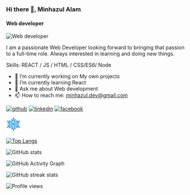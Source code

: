 <!---
- 👋 Hi, I’m Minhazul
- 👀 I’m interested in Javascript.
- 🌱 I’m currently learning React
- 📫 How to reach me minhazul.dev@gmail.com
- 
[<img src="https://now-playing-codestackr.vercel.app/api/spotify-playing" alt="codeSTACKr Spotify Playing" width="350" />](https://open.spotify.com/user/swyqyimdc12jajde4vpwd2x1b)

minhazul-dev/minhazul-dev is a ✨ special ✨ repository because its `README.md` (this file) appears on your GitHub profile.
You can click the Preview link to take a look at your changes.

[![Anurag's github stats](https://github-readme-stats.vercel.app/api?username=minhazul-dev)](https://github.com/anuraghazra/github-readme-stats)

--->
### Hi there 👋, Minhazul Alam
#### Web developer
![Web developer](https://www.paragyte.com/img/React_Banner.png)

I am a passionate Web Developer looking forward to bringing that passion to a full-time role. Always interested in learning and doing new things. 

Skills:  REACT / JS / HTML / CSS/ES6/ Node

- 🔭 I’m currently working on My own projects 
- 🌱 I’m currently learning React 
- 💬 Ask me about Web development 
- 📫 How to reach me: minhazul.dev@gmail.com 


[<img src='https://cdn.jsdelivr.net/npm/simple-icons@3.0.1/icons/github.svg' alt='github' height='40'>](https://github.com/minhazul-dev)  [<img src='https://cdn.jsdelivr.net/npm/simple-icons@3.0.1/icons/linkedin.svg' alt='linkedin' height='40'>](https://www.linkedin.com/in/www.linkedin.com/in/minhazulalam/)  [<img src='https://cdn.jsdelivr.net/npm/simple-icons@3.0.1/icons/facebook.svg' alt='facebook' height='40'>](https://www.facebook.com/https://www.facebook.com/minhazulalam.moon/)  

<a href='https://archiveprogram.github.com/'><img src='https://raw.githubusercontent.com/acervenky/animated-github-badges/master/assets/acbadge.gif' width='40' height='40'></a> 

[![Top Langs](https://github-readme-stats.vercel.app/api/top-langs/?username=minhazul-dev)](https://github.com/anuraghazra/github-readme-stats)

![GitHub stats](https://github-readme-stats.vercel.app/api?username=minhazul-dev&show_icons=true&count_private=true)  

![GitHub Activity Graph](https://activity-graph.herokuapp.com/graph?username=minhazul-dev)  

![GitHub streak stats](https://github-readme-streak-stats.herokuapp.com/?user=minhazul-dev)  

![Profile views](https://gpvc.arturio.dev/minhazul-dev)  
